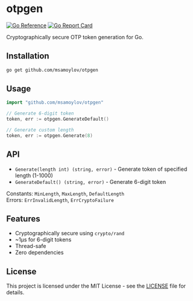 # otpgen

[![Go Reference](https://pkg.go.dev/badge/github.com/msamoylov/otpgen.svg)](https://pkg.go.dev/github.com/msamoylov/otpgen)
[![Go Report Card](https://goreportcard.com/badge/github.com/msamoylov/otpgen)](https://goreportcard.com/report/github.com/msamoylov/otpgen)

Cryptographically secure OTP token generation for Go.

## Installation

```bash
go get github.com/msamoylov/otpgen
```

## Usage

```go
import "github.com/msamoylov/otpgen"

// Generate 6-digit token
token, err := otpgen.GenerateDefault()

// Generate custom length
token, err := otpgen.Generate(8)
```

## API

- `Generate(length int) (string, error)` - Generate token of specified length (1-1000)
- `GenerateDefault() (string, error)` - Generate 6-digit token

Constants: `MinLength`, `MaxLength`, `DefaultLength`  
Errors: `ErrInvalidLength`, `ErrCryptoFailure`

## Features

- Cryptographically secure using `crypto/rand`
- ~1μs for 6-digit tokens  
- Thread-safe
- Zero dependencies

## License

This project is licensed under the MIT License - see the [LICENSE](LICENSE) file for details.

